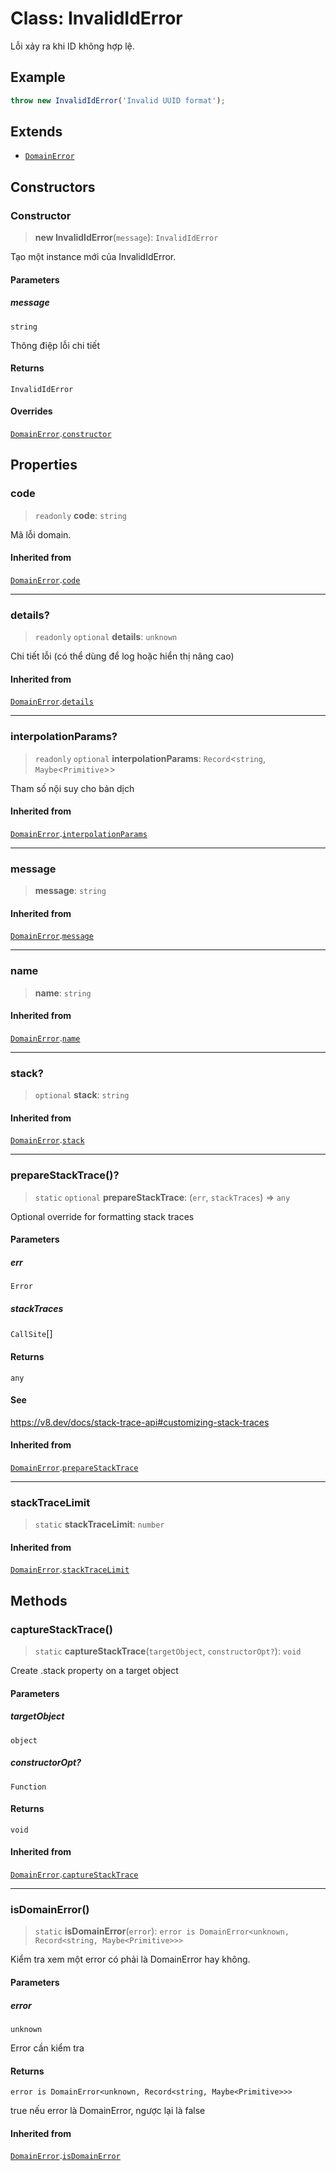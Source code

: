 # Class: InvalidIdError

Lỗi xảy ra khi ID không hợp lệ.

## Example

```typescript
throw new InvalidIdError('Invalid UUID format');
```

## Extends

- [`DomainError`](/libraries/common-domain/Class.DomainError.md)

## Constructors

<a id="constructor"></a>

### Constructor

> **new InvalidIdError**(`message`): `InvalidIdError`

Tạo một instance mới của InvalidIdError.

#### Parameters

##### message

`string`

Thông điệp lỗi chi tiết

#### Returns

`InvalidIdError`

#### Overrides

[`DomainError`](/libraries/common-domain/Class.DomainError.md).[`constructor`](/libraries/common-domain/Class.DomainError.md#constructor)

## Properties

<a id="code"></a>

### code

> `readonly` **code**: `string`

Mã lỗi domain.

#### Inherited from

[`DomainError`](/libraries/common-domain/Class.DomainError.md).[`code`](/libraries/common-domain/Class.DomainError.md#code)

***

<a id="details"></a>

### details?

> `readonly` `optional` **details**: `unknown`

Chi tiết lỗi (có thể dùng để log hoặc hiển thị nâng cao)

#### Inherited from

[`DomainError`](/libraries/common-domain/Class.DomainError.md).[`details`](/libraries/common-domain/Class.DomainError.md#details)

***

<a id="interpolationparams"></a>

### interpolationParams?

> `readonly` `optional` **interpolationParams**: `Record`\<`string`, `Maybe`\<`Primitive`\>\>

Tham số nội suy cho bản dịch

#### Inherited from

[`DomainError`](/libraries/common-domain/Class.DomainError.md).[`interpolationParams`](/libraries/common-domain/Class.DomainError.md#interpolationparams)

***

<a id="message"></a>

### message

> **message**: `string`

#### Inherited from

[`DomainError`](/libraries/common-domain/Class.DomainError.md).[`message`](/libraries/common-domain/Class.DomainError.md#message)

***

<a id="name"></a>

### name

> **name**: `string`

#### Inherited from

[`DomainError`](/libraries/common-domain/Class.DomainError.md).[`name`](/libraries/common-domain/Class.DomainError.md#name)

***

<a id="stack"></a>

### stack?

> `optional` **stack**: `string`

#### Inherited from

[`DomainError`](/libraries/common-domain/Class.DomainError.md).[`stack`](/libraries/common-domain/Class.DomainError.md#stack)

***

<a id="preparestacktrace"></a>

### prepareStackTrace()?

> `static` `optional` **prepareStackTrace**: (`err`, `stackTraces`) => `any`

Optional override for formatting stack traces

#### Parameters

##### err

`Error`

##### stackTraces

`CallSite`[]

#### Returns

`any`

#### See

https://v8.dev/docs/stack-trace-api#customizing-stack-traces

#### Inherited from

[`DomainError`](/libraries/common-domain/Class.DomainError.md).[`prepareStackTrace`](/libraries/common-domain/Class.DomainError.md#preparestacktrace)

***

<a id="stacktracelimit"></a>

### stackTraceLimit

> `static` **stackTraceLimit**: `number`

#### Inherited from

[`DomainError`](/libraries/common-domain/Class.DomainError.md).[`stackTraceLimit`](/libraries/common-domain/Class.DomainError.md#stacktracelimit)

## Methods

<a id="capturestacktrace"></a>

### captureStackTrace()

> `static` **captureStackTrace**(`targetObject`, `constructorOpt?`): `void`

Create .stack property on a target object

#### Parameters

##### targetObject

`object`

##### constructorOpt?

`Function`

#### Returns

`void`

#### Inherited from

[`DomainError`](/libraries/common-domain/Class.DomainError.md).[`captureStackTrace`](/libraries/common-domain/Class.DomainError.md#capturestacktrace)

***

<a id="isdomainerror"></a>

### isDomainError()

> `static` **isDomainError**(`error`): `error is DomainError<unknown, Record<string, Maybe<Primitive>>>`

Kiểm tra xem một error có phải là DomainError hay không.

#### Parameters

##### error

`unknown`

Error cần kiểm tra

#### Returns

`error is DomainError<unknown, Record<string, Maybe<Primitive>>>`

true nếu error là DomainError, ngược lại là false

#### Inherited from

[`DomainError`](/libraries/common-domain/Class.DomainError.md).[`isDomainError`](/libraries/common-domain/Class.DomainError.md#isdomainerror)
